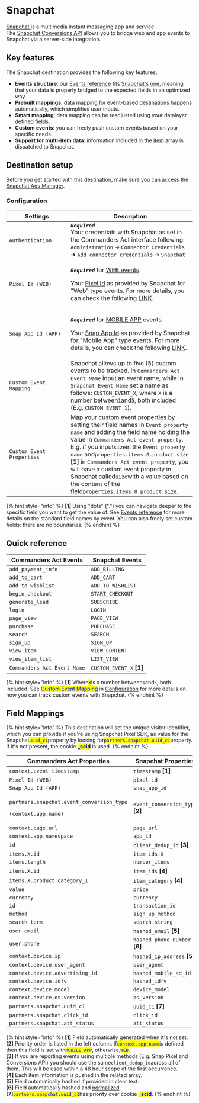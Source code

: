 # Snapchat

[Snapchat ](https://www.snapchat.com/)is a multimedia instant messaging app and service. \
The [Snapchat Conversions API](https://marketingapi.snapchat.com/docs/conversion.html#introduction) allows you to bridge web and app events to Snapchat via a server-side integration.

## Key features

The Snapchat destination provides the following key features:

* **Events structure**: our [Events reference](https://community.commandersact.com/platform-x/developers/tracking/events-reference) fits [Snapchat's one](https://marketingapi.snapchat.com/docs/conversion.html#parameters-for-event-type-platform), meaning that your data is properly bridged to the expected fields in an optimized way.
* **Prebuilt mappings**: data mapping for event-based destinations happens automatically, which simplifies user inputs.
* **Smart mapping**: data mapping can be readjusted using your datalayer defined fields.
* **Custom events**: you can freely push custom events based on your specific needs.
* **Support for multi-item data**: information included in the [item](https://community.commandersact.com/platform-x/developers/tracking/events-reference#item) array is dispatched to Snapchat.

## Destination setup

Before you get started with this destination, make sure you can access the [Snapchat Ads Manager](https://ads.snapchat.com).

### Configuration

<table><thead><tr><th width="150">Settings</th><th>Description</th></tr></thead><tbody><tr><td><code>Authentication</code></td><td><em><strong><code>Required</code></strong></em><br>Your credentials with Snapchat as set in the Commanders Act interface following: <code>Administration</code> ➜ <code>Connector Credentials</code> ➜ <code>Add connector credentials</code> ➜ <code>Snapchat</code></td></tr><tr><td><code>Pixel Id (WEB)</code></td><td><p><em><strong><code>Required</code></strong></em> for <a href="https://marketingapi.snapchat.com/docs/conversion.html#web-parameters">WEB events</a>.</p><p>Your <a href="https://businesshelp.snapchat.com/s/article/pixel-website-install?language=en_US">Pixel Id</a> as provided by Snapchat for "Web" type events. For more details, you can check the following <a href="https://businesshelp.snapchat.com/s/article/pixel-website-install?language=en_US">LINK</a>.</p></td></tr><tr><td><code>Snap App Id (APP)</code></td><td><p><em><strong><code>Required</code></strong></em> for <a href="https://marketingapi.snapchat.com/docs/conversion.html#mobile_app-parameters">MOBILE APP</a> events.</p><p>Your <a href="https://businesshelp.snapchat.com/s/article/snap-app-id?language=en_US">Snap App Id</a> as provided by Snapchat for "Mobile App" type events. For more details, you can check the following <a href="https://businesshelp.snapchat.com/s/article/snap-app-id?language=en_US">LINK</a>.</p></td></tr><tr><td><code>Custom Event Mapping</code></td><td>Snapchat allows up to five (5) custom events to be tracked. In <code>Commanders Act Event Name</code> input an event name, while in <code>Snapchat Event Name</code> set a name as follows: <code>CUSTOM_EVENT_X</code>, where <code>X</code> is a number between<code>1</code>and<code>5</code>, both included (E.g. <code>CUSTOM_EVENT_1</code>).  </td></tr><tr><td><code>Custom Event Properties</code></td><td>Map your custom event properties by setting their field names in <code>Event property name</code> and adding the field name holding the value in <code>Commanders Act event property</code>. E.g. if you input<code>size</code>in the <code>Event property name</code> and<code>properties.items.0.product.size</code> <strong>[1]</strong> in <code>Commanders Act event property</code>, you will have a custom event property in Snapchat called<code>size</code>with a value based on the content of the field<code>properties.items.0.product.size</code>.</td></tr></tbody></table>

{% hint style="info" %}
**\[1]** Using "dots" (".") you can navigate deeper to the specific field you want to get the value of. See [Events reference](https://community.commandersact.com/platform-x/developers/tracking/events-reference) for more details on the standard field names by event. You can also freely set custom fields: there are no boundaries.
{% endhint %}

## Quick reference

| Commanders Act Events       | Snapchat Events           |
| --------------------------- | ------------------------- |
| `add_payment_info`          | `ADD_BILLING`             |
| `add_to_cart`               | `ADD_CART`                |
| `add_to_wishlist`           | `ADD_TO_WISHLIST`         |
| `begin_checkout`            | `START_CHECKOUT`          |
| `generate_lead`             | `SUBSCRIBE`               |
| `login`                     | `LOGIN`                   |
| `page_view`                 | `PAGE_VIEW`               |
| `purchase`                  | `PURCHASE`                |
| `search`                    | `SEARCH`                  |
| `sign_up`                   | `SIGN_UP`                 |
| `view_item`                 | `VIEW_CONTENT`            |
| `view_item_list`            | `LIST_VIEW`               |
| `Commanders Act Event Name` | `CUSTOM_EVENT_X` **\[1]** |

{% hint style="info" %}
**\[1]** Where<mark style="color:blue;">`X`</mark>is a number between`1`and`5`, both included. See <mark style="color:blue;">Custom Event Mapping</mark> in [Configuration](snapchat-conversions-api.md#configuration) for more details on how you can track custom events with Snapchat.
{% endhint %}

## Field Mappings

{% hint style="info" %}
This destination will set the unique visitor identifier, which you can provide if you're using Snapchat Pixel SDK, as value for the Snapchat<mark style="color:blue;">`uuid_c1`</mark>property by looking for<mark style="color:blue;">`partners.snapchat.uuid_c1`</mark>property. If it's not present, the cookie <mark style="color:blue;">**\_scid**</mark> is used.
{% endhint %}

<table><thead><tr><th width="441">Commanders Act Properties</th><th>Snapchat Properties</th></tr></thead><tbody><tr><td><code>context.event_timestamp</code></td><td><code>timestamp</code> <strong>[1]</strong></td></tr><tr><td><code>Pixel Id (WEB)</code></td><td><code>pixel_id</code></td></tr><tr><td><code>Snap App Id (APP)</code></td><td><code>snap_app_id</code></td></tr><tr><td><p><code>partners.snapchat.event_conversion_type</code></p><p><code>(context.app.name)</code></p></td><td><code>event_conversion_type</code> <strong>[2]</strong></td></tr><tr><td><code>context.page.url</code></td><td><code>page_url</code></td></tr><tr><td><code>context.app.namespace</code></td><td><code>app_id</code></td></tr><tr><td><code>id</code></td><td><code>client_dedup_id</code> <strong>[3]</strong></td></tr><tr><td><code>items.X.id</code></td><td><code>item_ids.X</code></td></tr><tr><td><code>items.length</code></td><td><code>number_items</code></td></tr><tr><td><code>items.X.id</code></td><td><code>item_ids</code> <strong>[4]</strong></td></tr><tr><td><code>items.X.product.category_1</code></td><td><code>item_category</code> <strong>[4]</strong></td></tr><tr><td><code>value</code></td><td><code>price</code></td></tr><tr><td><code>currency</code></td><td><code>currency</code></td></tr><tr><td><code>id</code></td><td><code>transaction_id</code></td></tr><tr><td><code>method</code></td><td><code>sign_up_method</code></td></tr><tr><td><code>search_term</code></td><td><code>search_string</code></td></tr><tr><td><code>user.email</code></td><td><code>hashed_email</code> <strong>[5]</strong></td></tr><tr><td><code>user.phone</code></td><td><code>hashed_phone_number</code> <strong>[6]</strong></td></tr><tr><td><code>context.device.ip</code></td><td><code>hashed_ip_address</code> <strong>[5]</strong></td></tr><tr><td><code>context.device.user_agent</code></td><td><code>user_agent</code></td></tr><tr><td><code>context.device.advertising_id</code></td><td><code>hashed_mobile_ad_id</code></td></tr><tr><td><code>context.device.idfv</code></td><td><code>hashed_idfv</code></td></tr><tr><td><code>context.device.model</code></td><td><code>device_model</code></td></tr><tr><td><code>context.device.os.version</code></td><td><code>os_version</code></td></tr><tr><td><code>partners.snapchat.uuid_c1</code></td><td><code>uuid_c1</code> <strong>[7]</strong></td></tr><tr><td><code>partners.snapchat.click_id</code></td><td><code>click_id</code></td></tr><tr><td><code>partners.snapchat.att_status</code></td><td><code>att_status</code></td></tr></tbody></table>

{% hint style="info" %}
**\[1]** Field automatically generated when it's not set.\
**\[2]** Priority order is listed in the left column. If<mark style="color:blue;">`context.app.name`</mark>is defined then this field is set with<mark style="color:blue;">`MOBILE_APP`</mark>, otherwise,<mark style="color:blue;">`WEB`</mark>.\
**\[3]** If you are reporting events using multiple methods (E.g. Snap Pixel and Conversions API) you should use the same`client_dedup_id`across all of them. This will be used within a 48 hour scope of the first occurrence.\
**\[4]** Each item information is pushed in the related array.\
**\[5]** Field automatically hashed if provided in clear text.\
**\[6]** Field automatically hashed and [normalized](https://marketingapi.snapchat.com/docs/conversion.html#data-hygiene).\
**\[7]**<mark style="color:blue;">`partners.snapchat.uuid_c1`</mark>has priority over cookie <mark style="color:blue;">**\_scid**</mark>.
{% endhint %}
